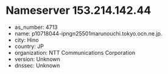 # Nameserver 153.214.142.44

* as_number: 4713
* name: p10718044-ipngn25501marunouchi.tokyo.ocn.ne.jp.
* city: Hino
* country: JP
* organization: NTT Communications Corporation
* version: Unknown
* dnssec: Unknown
